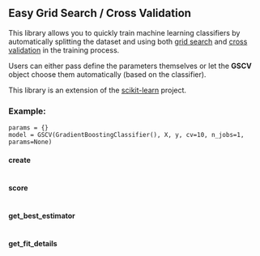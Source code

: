 ## Easy Grid Search / Cross Validation

This library allows you to quickly train machine learning classifiers by 
automatically splitting the dataset and using both
[grid search](https://en.wikipedia.org/wiki/Hyperparameter_optimization) and [cross validation](https://en.wikipedia.org/wiki/Cross-validation_(statistics)) in the training process. 

Users can either pass define the parameters themselves or let the **GSCV** object
choose them automatically (based on the classifier). 

This library is an extension of the [scikit-learn](http://scikit-learn.org/stable/index.html) project. 


### Example:
```
params = {}
model = GSCV(GradientBoostingClassifier(), X, y, cv=10, n_jobs=1, params=None)

```

#### create
```
```

#### score
```
```

#### get_best_estimator
```
```

#### get_fit_details
```
```
